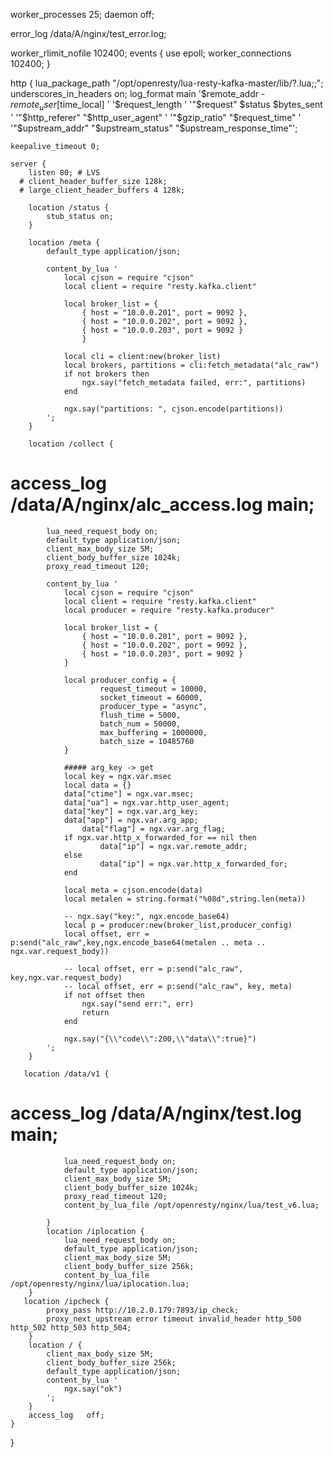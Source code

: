worker_processes  25;
daemon off;

error_log /data/A/nginx/test_error.log;

worker_rlimit_nofile 102400;
events {
	use epoll;
    worker_connections 102400;
}

http {
    lua_package_path "/opt/openresty/lua-resty-kafka-master/lib/?.lua;;";
    underscores_in_headers on;
    log_format main
        '$remote_addr - $remote_user [$time_local] '
        '$request_length '
        '"$request" $status $bytes_sent '
        '"$http_referer" "$http_user_agent" '
        '"$gzip_ratio" "$request_time" '
        '"$upstream_addr" "$upstream_status" "$upstream_response_time"';
		
    keepalive_timeout 0;

    server {
        listen 80; # LVS
	  # client_header_buffer_size 128k;
      # large_client_header_buffers 4 128k;
	  
        location /status {
            stub_status on;
        }

        location /meta {
            default_type application/json;

            content_by_lua '
                local cjson = require "cjson"
                local client = require "resty.kafka.client"

                local broker_list = {
                    { host = "10.0.0.201", port = 9092 },
                    { host = "10.0.0.202", port = 9092 },
                    { host = "10.0.0.203", port = 9092 }
		            }

                local cli = client:new(broker_list)
                local brokers, partitions = cli:fetch_metadata("alc_raw")
                if not brokers then
                    ngx.say("fetch_metadata failed, err:", partitions)
                end

                ngx.say("partitions: ", cjson.encode(partitions))
            ';
        }

        location /collect {
#           access_log /data/A/nginx/alc_access.log main;
            lua_need_request_body on;
            default_type application/json;
            client_max_body_size 5M;
            client_body_buffer_size 1024k;
	        proxy_read_timeout 120;
			
            content_by_lua '
                local cjson = require "cjson"
                local client = require "resty.kafka.client"
                local producer = require "resty.kafka.producer"

                local broker_list = {
                    { host = "10.0.0.201", port = 9092 },
                    { host = "10.0.0.202", port = 9092 },
                    { host = "10.0.0.203", port = 9092 }
                }
				
                local producer_config = {
                        request_timeout = 10000,
			            socket_timeout = 60000,
			            producer_type = "async",
                        flush_time = 5000,
                        batch_num = 50000,
                    	max_buffering = 1000000,
						batch_size = 10485760
                }
				
			    ##### arg_key -> get
                local key = ngx.var.msec
                local data = {}
                data["ctime"] = ngx.var.msec;
                data["ua"] = ngx.var.http_user_agent;
                data["key"] = ngx.var.arg_key;
                data["app"] = ngx.var.arg_app;
		            data["flag"] = ngx.var.arg_flag;
                if ngx.var.http_x_forwarded_for == nil then
                        data["ip"] = ngx.var.remote_addr;
                else
                        data["ip"] = ngx.var.http_x_forwarded_for;
                end 

                local meta = cjson.encode(data)
                local metalen = string.format("%08d",string.len(meta))

                -- ngx.say("key:", ngx.encode_base64)
                local p = producer:new(broker_list,producer_config)
                local offset, err = p:send("alc_raw",key,ngx.encode_base64(metalen .. meta .. ngx.var.request_body))
		
                -- local offset, err = p:send("alc_raw", key,ngx.var.request_body)
                -- local offset, err = p:send("alc_raw", key, meta)
                if not offset then
                    ngx.say("send err:", err)
                    return
                end 

                ngx.say("{\\"code\\":200,\\"data\\":true}")
            ';
        }

	   location /data/v1 {
#           access_log /data/A/nginx/test.log main;
				lua_need_request_body on;
				default_type application/json;
				client_max_body_size 5M;
				client_body_buffer_size 1024k;
				proxy_read_timeout 120;
				content_by_lua_file /opt/openresty/nginx/lua/test_v6.lua;

       	    }
            location /iplocation {
				lua_need_request_body on;
				default_type application/json;
				client_max_body_size 5M;
				client_body_buffer_size 256k;
				content_by_lua_file /opt/openresty/nginx/lua/iplocation.lua;
       	} 
       location /ipcheck {
            proxy_pass http://10.2.0.179:7893/ip_check;
            proxy_next_upstream error timeout invalid_header http_500 http_502 http_503 http_504;
        }
        location / {
            client_max_body_size 5M;
            client_body_buffer_size 256k;
            default_type application/json;
            content_by_lua '
                ngx.say("ok")
            ';
        }
        access_log   off;
    }
}

